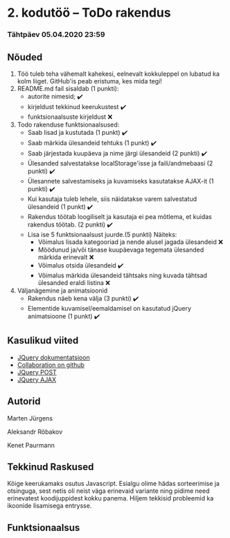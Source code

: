 # 2. kodutöö – ToDo rakendus

### Tähtpäev 05.04.2020 23:59

## Nõuded

1. Töö tuleb teha vähemalt kahekesi, eelnevalt kokkuleppel on lubatud ka kolm liiget. GitHub'is peab eristuma, kes mida tegi!
1. README.md fail sisaldab (1 punkti):
   - autorite nimesid; ✔️
   - kirjeldust tekkinud keerukustest ✔️
   - funktsionaalsuste kirjeldust ❌
1. Todo rakenduse funktsionaalsused:
   - Saab lisad ja kustutada (1 punkt) ✔️
   - Saab märkida ülesandeid tehtuks (1 punkt) ✔️
   - Saab järjestada kuupäeva ja nime järgi ülesandeid (2 punkti) ✔️
   - Ülesanded salvestatakse localStorage'isse ja faili/andmebaasi (2 punkti) ✔️
   - Ülesannete salvestamiseks ja kuvamiseks kasutatakse AJAX-it (1 punkti) ✔️
   - Kui kasutaja tuleb lehele, siis näidatakse varem salvestatud ülesandeid (1 punkt) ✔️
   - Rakendus töötab loogiliselt ja kasutaja ei pea mõtlema, et kuidas rakendus töötab. (2 punkti) ✔️
   - Lisa ise 5 funktsionaalsust juurde.(5 punkti)
     Näiteks:
     - Võimalus lisada kategooriad ja nende alusel jagada ülesandeid ❌
     - Möödunud ja/või tänase kuupäevaga tegemata ülesanded märkida erinevalt ❌
     - Võimalus otsida ülesandeid ✔️
     - Võimalus märkida ülesandeid tähtsaks ning kuvada tähtsad ülesanded eraldi listina ❌
1. Väljanägemine ja animatsioonid
   - Rakendus näeb kena välja (3 punkti) ✔️
   - Elementide kuvamisel/eemaldamisel on kasutatud jQuery animatsioone (1 punkt) ✔️

## Kasulikud viited

- [JQuery dokumentatsioon](http://api.jquery.com)
- [Collaboration on github](https://github.com/eesrakenduste-arendamine-2019/2kodutoo/settings/collaboration)
- [JQuery POST](https://api.jquery.com/jquery.post/)
- [JQuery AJAX](http://api.jquery.com/jquery.ajax/)

<h2>Autorid</h2>
Marten Jürgens&nbsp;

Aleksandr Rõbakov

Kenet Paurmann

<h2>Tekkinud Raskused</h2>

Kõige keerukamaks osutus Javascript. Esialgu olime hädas sorteerimise ja otsinguga, sest netis oli neist väga erinevaid variante ning pidime need erinevatest koodijuppidest kokku panema. Hiljem tekkisid probleemid ka ikoonide lisamisega entrysse.

<h2>Funktsionaalsus</h2>
